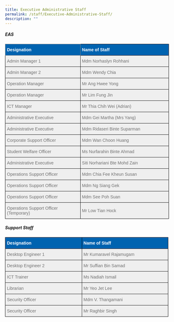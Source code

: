 ```yaml
---
title: Executive Administrative Staff
permalink: /staff/Executive-Administrative-Staff/
description: ""
---
```

##### **EAS**

<style type="text/css">
.tg  {border-collapse:collapse;border-spacing:0;}
.tg td{border-color:black;border-style:solid;border-width:1px;font-family:Arial, sans-serif;font-size:14px;
  overflow:hidden;padding:10px 5px;word-break:normal;}
.tg th{border-color:black;border-style:solid;border-width:1px;font-family:Arial, sans-serif;font-size:14px;
  font-weight:normal;overflow:hidden;padding:10px 5px;word-break:normal;}
.tg .tg-qarn{background-color:#EFEFEF;color:#6F6F6F;text-align:left;vertical-align:middle}
.tg .tg-1g6n{background-color:#0063B0;border-color:inherit;color:#FFF;font-weight:bold;text-align:left;vertical-align:middle}
.tg .tg-72gm{background-color:#0063B0;color:#FFF;font-weight:bold;text-align:left;vertical-align:middle}
</style>
<table class="tg" style="undefined;table-layout: fixed; width: 536px">
<colgroup>
<col style="width: 246px">
<col style="width: 290px">
</colgroup>
<thead>
  <tr>
    <th class="tg-1g6n"><span style="color:#FFF;background-color:#0063B0">Designation</span></th>
    <th class="tg-72gm"><span style="color:#FFF;background-color:#0063B0">Name of Staff</span></th>
  </tr>
</thead>
<tbody>
  <tr>
    <td class="tg-qarn"><span style="color:#6F6F6F;background-color:#EFEFEF">Admin Manager 1</span><br></td>
    <td class="tg-qarn"><span style="color:#6F6F6F;background-color:#EFEFEF">Mdm Norhaslyn Rohhani</span><br></td>
  </tr>
	<tr>
    <td class="tg-qarn"><span style="color:#6F6F6F;background-color:#EFEFEF">Admin Manager 2</span><br></td>
    <td class="tg-qarn"><span style="color:#6F6F6F;background-color:#EFEFEF">Mdm Wendy Chia</span><br></td>
  </tr>
  <tr>
    <td class="tg-qarn"><span style="color:#6F6F6F;background-color:#EFEFEF">Operation Manager</span></td>
    <td class="tg-qarn"><span style="color:#6F6F6F;background-color:#EFEFEF">Mr Ang Hwee Yong </span></td>
  </tr>
  <tr>
    <td class="tg-qarn"><span style="color:#6F6F6F;background-color:#EFEFEF">Operation Manager </span></td>
    <td class="tg-qarn"><span style="color:#6F6F6F;background-color:#EFEFEF">Mr Lim Fung Jin </span></td>
  </tr>
  <tr>
    <td class="tg-qarn"><span style="color:#6F6F6F;background-color:#EFEFEF">ICT Manager</span></td>
    <td class="tg-qarn"><span style="color:#6F6F6F;background-color:#EFEFEF">Mr Thia Chih Wei (Adrian) </span></td>
  </tr>
  <tr>
    <td class="tg-qarn"><span style="color:#6F6F6F;background-color:#EFEFEF">Administrative Executive </span></td>
    <td class="tg-qarn"><span style="color:#6F6F6F;background-color:#EFEFEF">Mdm Gei Martha (Mrs Yang)</span><br></td>
  </tr>
  <tr>
    <td class="tg-qarn"><span style="color:#6F6F6F;background-color:#EFEFEF">Administrative Executive  </span><br></td>
    <td class="tg-qarn"><span style="color:#6F6F6F;background-color:#EFEFEF">Mdm Ridaseri Binte Suparman </span><br></td>
  </tr>
  <tr>
    <td class="tg-qarn"><span style="color:#6F6F6F;background-color:#EFEFEF">Corporate Support Officer</span><br></td>
    <td class="tg-qarn"><span style="color:#6F6F6F;background-color:#EFEFEF">Mdm Wan Choon Huang</span><br></td>
  </tr>
	 <tr>
    <td class="tg-qarn"><span style="color:#6F6F6F;background-color:#EFEFEF">Student Welfare Officer</span><br></td>
    <td class="tg-qarn"><span style="color:#6F6F6F;background-color:#EFEFEF">Ms Nurfarahin Binte Ahmad</span><br></td>
  </tr>
  <tr>
    <td class="tg-qarn"><span style="color:#6F6F6F;background-color:#EFEFEF">Administrative Executive  </span></td>
    <td class="tg-qarn"><span style="color:#6F6F6F;background-color:#EFEFEF">Siti Norhariani Bte Mohd Zain </span></td>
  </tr>
  <tr>
    <td class="tg-qarn"><span style="color:#6F6F6F;background-color:#EFEFEF">Operations Support Officer</span></td>
    <td class="tg-qarn"><span style="color:#6F6F6F;background-color:#EFEFEF">Mdm Chia Fee Kheun Susan</span></td>
  </tr>
  <tr>
    <td class="tg-qarn"><span style="color:#6F6F6F;background-color:#EFEFEF">Operations Support Officer</span></td>
    <td class="tg-qarn"><span style="color:#6F6F6F;background-color:#EFEFEF">Mdm Ng Siang Gek</span></td>
  </tr>
  <tr>
    <td class="tg-qarn"><span style="color:#6F6F6F;background-color:#EFEFEF">Operations Support Officer</span></td>
    <td class="tg-qarn"><span style="color:#6F6F6F;background-color:#EFEFEF">Mdm See Poh Suan</span></td>
  </tr>
	<tr>
    <td class="tg-qarn"><span style="color:#6F6F6F;background-color:#EFEFEF">Operations Support Officer (Temporary)</span></td>
    <td class="tg-qarn"><span style="color:#6F6F6F;background-color:#EFEFEF">Mr Low Tian Hock</span></td>
  </tr>
  </tbody>
</table>

##### **Support Staff**

<style type="text/css">
.tg  {border-collapse:collapse;border-spacing:0;}
.tg td{border-color:black;border-style:solid;border-width:1px;font-family:Arial, sans-serif;font-size:14px;
  overflow:hidden;padding:10px 5px;word-break:normal;}
.tg th{border-color:black;border-style:solid;border-width:1px;font-family:Arial, sans-serif;font-size:14px;
  font-weight:normal;overflow:hidden;padding:10px 5px;word-break:normal;}
.tg .tg-qarn{background-color:#EFEFEF;color:#6F6F6F;text-align:left;vertical-align:middle}
.tg .tg-72gm{background-color:#0063B0;color:#FFF;font-weight:bold;text-align:left;vertical-align:middle}
</style>
<table class="tg" style="undefined;table-layout: fixed; width: 534px">
<colgroup>
<col style="width: 251px">
<col style="width: 283px">
</colgroup>
<thead>
  <tr>
    <th class="tg-72gm"><span style="color:#FFF;background-color:#0063B0">Designation</span></th>
    <th class="tg-72gm"><span style="color:#FFF;background-color:#0063B0">Name of Staff</span></th>
  </tr>
</thead>
<tbody>
  <tr>
    <td class="tg-qarn"><span style="color:#6F6F6F;background-color:#EFEFEF">Desktop Engineer 1</span><br></td>
    <td class="tg-qarn"><span style="color:#6F6F6F;background-color:#EFEFEF">Mr Kumaravel Rajamugam</span></td>
  </tr>
<tr>
    <td class="tg-qarn"><span style="color:#6F6F6F;background-color:#EFEFEF">Desktop Engineer 2</span><br></td>
    <td class="tg-qarn"><span style="color:#6F6F6F;background-color:#EFEFEF">Mr Suffian Bin Samad</span></td>
  </tr>
  <tr>
</tr><tr>
    <td class="tg-qarn"><span style="color:#6F6F6F;background-color:#EFEFEF">ICT Trainer</span><br></td>
    <td class="tg-qarn"><span style="color:#6F6F6F;background-color:#EFEFEF">Ms Nadiah Ismail</span></td>
  </tr>
  <tr>
    <td class="tg-qarn"><span style="color:#6F6F6F;background-color:#EFEFEF">Librarian</span><br></td>
    <td class="tg-qarn"><span style="color:#6F6F6F;background-color:#EFEFEF">Mr Yeo Jet Lee</span><br></td>
  </tr>
  <tr>
    <td class="tg-qarn"><span style="color:#6F6F6F;background-color:#EFEFEF">Security Officer</span></td>
    <td class="tg-qarn"><span style="color:#6F6F6F;background-color:#EFEFEF">Mdm V. Thangamani</span></td>
  </tr>
  <tr>
    <td class="tg-qarn"><span style="color:#6F6F6F;background-color:#EFEFEF">Security Officer</span><br></td>
    <td class="tg-qarn"><span style="color:#6F6F6F;background-color:#EFEFEF">Mr Raghbir Singh</span></td>
  </tr>
  </tbody>
</table>